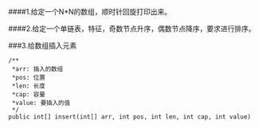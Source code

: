 ####1.给定一个N*N的数组，顺时针回旋打印出来。

####2.给定一个单链表，特征，奇数节点升序，偶数节点降序，要求进行排序。

###3.给数组插入元素
```
/**
 *arr: 插入的数组
 *pos: 位置
 *len: 长度
 *cap: 容量
 *value: 要插入的值
 */
public int[] insert(int[] arr, int pos, int len, int cap, int value)
```
